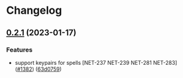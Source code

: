 # Changelog

## [0.2.1](https://github.com/fluencelabs/rust-peer/compare/particle-builtins-v0.2.0...particle-builtins-v0.2.1) (2023-01-17)


### Features

* support keypairs for spells [NET-237 NET-239 NET-281 NET-283] ([#1382](https://github.com/fluencelabs/rust-peer/issues/1382)) ([63d0759](https://github.com/fluencelabs/rust-peer/commit/63d07597d5fdc875adec1ade2b1010969422c87f))
